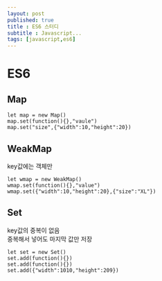 ```yaml
---
layout: post
published: true
title : ES6 스터디
subtitle : Javascript...
tags: [javascript,es6]
---
```


# ES6
## Map
```
let map = new Map()
map.set(function(){},"vaule")
map.set("size",{"width":10,"height":20})
```

## WeakMap
key값에는 객체만
```
let wmap = new WeakMap()
wmap.set(function(){},"value")
wmap.set({"width":10,"height":20},{"size":"XL"})
```
## Set
key값의 중복이 없음  
중복해서 넣어도 마지막 값만 저장
```
let set = new Set()
set.add(function(){})
set.add(function(){})
set.add({"width":1010,"height":209})
```
